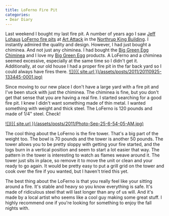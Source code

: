 ```yaml
---
title: LoFerno Fire Pit
categories:
- Dear Diary
---
```


Last weekend I bought my last fire pit. A number of years ago I saw [Jeff Lohaus](http://lohaus.com/Jeff_Lohaus/Jeff_Lohaus.html) [LoFerno fire pits](http://lohaus.com/Jeff_Lohaus/LoFerno_Home.html) at [Art Attack](http://www.northrupkingbuilding.com/artattack) in the [Northrup King Building](http://www.northrupkingbuilding.com/). I instantly admired the quality and design. However, I had just bought a chiminea. And not just any chiminea. I had bought the [Big Green Egg Chiminea](http://biggreenegg.com/chiminea.html) and I love my [Big Green Egg](http://biggreenegg.com/) products. A LoFerno and a chiminea seemed excessive, especially at the same time so I didn't get it. Additionally, at our old house I had a proper fire pit in the far back yard so I could always have fires there.
[![]({{ site.url }}/assets/posts/2011/20110925-133445-0001.jpg)](http://thingelstad.com/s/loferno-fire-pit/20110925-133445-0001/img)

Since moving to our new place I don't have a large yard with a fire pit and I've been stuck with just the chiminea. The chiminea is fine, but you don't get that sense that you are having a real fire. I started searching for a good fire pit. I knew I didn't want something made of thin metal. I wanted something with weight and thick steel. The LoFerno is 120 pounds and made of 1/4" steel. Check!

[![]({{ site.url }}/assets/posts/2011/Photo-Sep-25-6-54-05-AM.jpg)](http://thingelstad.com/s/loferno-fire-pit/photo-sep-25-6-54-05-am/img)

The cool thing about the LoFerno is the fire tower. That's a big part of the weight too. The bowl is 70 pounds and the tower is another 50 pounds. The tower allows you to be pretty sloppy with getting your fire started, and the logs burn in a vertical position and seem to start a lot easier that way. The pattern in the tower is interesting to watch as flames weave around it. The tower just sits in place, so remove it to move the unit or clean and your ready to go again. It would be pretty easy to put a grill grid on the tower and cook over the fire if you wanted, but I haven't tried this yet.

The best thing about the LoFerno is that you really feel like your sitting around a fire. It's stable and heavy so you know everything is safe. It's made of ridiculous steel that will last longer than any of us will. And it's made by a local artist who seems like a cool guy making some great stuff. I highly recommend one if you're looking for something to enjoy the fall nights with.
